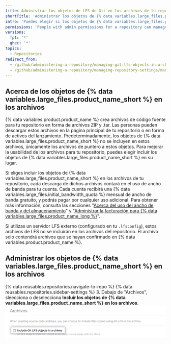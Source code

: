 ```yaml
---
title: Administrar los objetos de LFS de Git en los archivos de tu repositorio
shortTitle: 'Administrar los objetos de {% data variables.large_files.product_name_short %} en los archivos'
intro: 'Puedes elegir si los objetos de {% data variables.large_files.product_name_long %} ({% data variables.large_files.product_name_short %}) se incluirán en los archivos de código fuente, tales como los archivos ZIP y .tar, que {% data variables.product.product_name %} crea para tu repositorio.'
permissions: 'People with admin permissions for a repository can manage whether {% data variables.large_files.product_name_short %} objects are included in archives of the repository.'
versions:
  fpt: '*'
  ghec: '*'
topics:
  - Repositories
redirect_from:
  - /github/administering-a-repository/managing-git-lfs-objects-in-archives-of-your-repository
  - /github/administering-a-repository/managing-repository-settings/managing-git-lfs-objects-in-archives-of-your-repository
---
```


## Acerca de los objetos de {% data variables.large_files.product_name_short %} en los archivos

{% data variables.product.product_name %} crea archivos de código fuente para tu repositorio en forma de archivos ZIP y .tar. Las personas pueden descargar estos archivos en la página principal de tu repositorio o en forma de activos del lanzamiento. Predeterminadamente, los objetos de {% data variables.large_files.product_name_short %} no se incluyen en estos archivos, únicamente los archivos de puntero a estos objetos. Para mejorar la usabilidad de los archivos para tu repositorio, puedes elegir incluir los objetos de {% data variables.large_files.product_name_short %} en su lugar.

Si eliges incluir los objetos de {% data variables.large_files.product_name_short %} en los archivos de tu repositorio, cada descarga de dichos archivos contará en el uso de ancho de banda para tu cuenta. Cada cuenta recibirá una {% data variables.large_files.initial_bandwidth_quota %} mensual de ancho de banda gratuito, y podrás pagar por cualquier uso adicional. Para obtener más información, consulta las secciones "[Acerca del uso del ancho de banda y del almacenamiento](/github/managing-large-files/about-storage-and-bandwidth-usage)" y "[Administrar la facturación para {% data variables.large_files.product_name_long %}](/billing/managing-billing-for-git-large-file-storage)".

Si utilizas un servidor LFS externo (configurado en tu `.lfsconfig`), estos archivos de LFS no se incluirán en los archivos del repositorio. El archivo solo contendrá archivos que se hayan confirmado en {% data variables.product.product_name %}.

## Administrar los objetos de {% data variables.large_files.product_name_short %} en los archivos

{% data reusables.repositories.navigate-to-repo %}
{% data reusables.repositories.sidebar-settings %}
3. Debajo de "Archivos", sleecciona o deselecciona **Incluir los objetos de {% data variables.large_files.product_name_short %} en los archivos**. ![Casilla para incluir los objetos de {% data variables.large_files.product_name_short %} en los archivos](/assets/images/help/repository/include-git-lfs-objects-checkbox.png)
